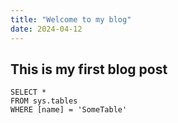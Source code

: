 ```yaml
---
title: "Welcome to my blog"
date: 2024-04-12
---
```


## This is my first blog post
 
 ```tsql
 SELECT *
 FROM sys.tables
 WHERE [name] = 'SomeTable'
 ```
